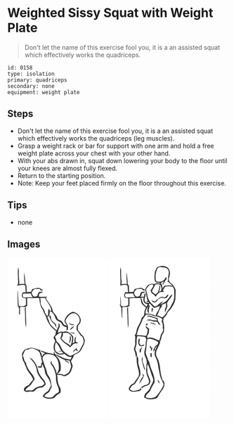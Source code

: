 # Weighted Sissy Squat with Weight Plate
> Don't let the name of this exercise fool you, it is a an assisted squat which effectively works the quadriceps.

``` 
id: 0158 
type: isolation 
primary: quadriceps 
secondary: none 
equipment: weight plate 
``` 

## Steps

 - Don't let the name of this exercise fool you, it is a an assisted squat which effectively works the quadriceps (leg muscles).
 - Grasp a weight rack or bar for support with one arm and hold a free weight plate across your chest with your other hand.
 - With your abs drawn in, squat down lowering your body to the floor until your knees are almost fully flexed.
 - Return to the starting position.
 - Note: Keep your feet placed firmly on the floor throughout this exercise.

## Tips

 - none

## Images

<svg width="172pt" height="275pt" viewBox="0 0 172 275" xmlns="http://www.w3.org/2000/svg">
  <g fill="#FFF">
    <path d="M0 0h172v275H0V0m18.56 17.23c-1.7 9.3.28 18.73-.31 28.06-.45.81-1.36 2.42-1.82 3.23 4.76-.17 9.74-2.82 14.23-.07.17 3.84.22 7.7.73 11.52-1.61-.01-3.22-.01-4.83-.02-1.96 2.76-2.88 6.85-.11 9.43 1.72.43 3.49.5 5.22.87.21 3.67.17 7.36.08 11.04-3.36 3.18-8.36 2.87-12.5 1.65-.32-9.19-1.01-18.38-1.89-27.54-.54 9.32.58 18.62.28 27.93 4.02 3.69 1.68 9.63 2.32 14.4l1.58-.15c-.15-4.26-.04-8.52.08-12.78 3.07-.05 6.16.37 9.23-.09l-1.28 3.65c1.54 10.47-.03 21.21 2.07 31.6.96-7.62-.01-15.31.04-22.96.06-3.71-1.01-7.43-.08-11.1-.13-.47-.41-1.41-.54-1.88.65-.11 1.97-.31 2.63-.41.01-4.51.14-9.01-.07-13.51 3.06-.42 6.16-.42 9.24-.25 3.9-.14 7.82-.66 11.7 0 .34 4.78 1.06 9.55 2.56 14.1.89 2.62 3.22 4.46 3.93 7.17.99 3.6 3.02 6.76 4.86 9.97 1.4 6.44 4.82 12.18 8.63 17.46 2.67 2.73 5.58 5.23 8.62 7.55-.44 1.92-.68 3.88-1.04 5.82-.97 1.75-2.37 3.22-3.43 4.91 1.03 2.27 2.15 4.51 3.17 6.8-3.77 6.12-4.54 16.04 2.09 20.5 3.8 3.3 9.21 2.1 13.57.81 3.26 3.03 7.45 6.36 12.21 4.94-.51 1.5-1 3.01-1.5 4.51-.81.03-2.44.08-3.26.11-3.45-1.25-7.31-1.12-10.51-3.07-3.63-2.17-7.53-3.76-11.26-5.72.94 3.4 4.67 4.14 7.26 5.88 2.39 1.55 5 2.72 7.67 3.69.53.92 1 1.87 1.46 2.83 1 .29 1.99.58 2.98.87.89.89 1.8 1.74 2.75 2.57-.16-2.75-2.64-4.02-5-4.52-.22-.35-.68-1.03-.9-1.38 2.29.26 4.59.52 6.89.68.64 4.46 3.93 8.99 1.65 13.46-1.1 2.52-1.64 5.45-3.85 7.31-2.05 2.26-4.99 3.31-7.76 4.37-2.97-2.89-6.95-2.68-10.75-1.92 2.18-2.53 5.73-4.72 5.41-8.53.8-7.67-1.01-15.95-6.63-21.51-1.38-.98-1.17-2.8-1.54-4.25l-.93 1.14c-.89-1.96-1.69-3.96-2.53-5.94-.13 1.81-.16 3.62-.2 5.43-2.33-1.09-4.77-2-7.35-2.23-5.09-.3-9.59-2.93-14.44-4.25-.01.33-.04 1.01-.05 1.35 2.24 1.24 4.6 2.24 7.04 3.04-2.37 1.37-4.98 2.82-4.63 6.1-1.71-2.4-.59-6.21-3.37-7.82-.14-1.24-.19-2.49-.28-3.73-5.5-.49-10.3-4.04-15.89-3.84-3.41.68-6.8 1.63-10.05 2.86-2.11 1.78-3.43 4.33-5.03 6.56.05 5.32-.08 11.19 3.51 15.54.88 3.62 2.84 6.86 4.07 10.37 2.56 7.18 9.53 11.79 11.26 19.37-3.14 2.75-5.21 6.42-7.99 9.49-2.8.87-4.98 2.78-7.15 4.65-.15 1.57-1.18 3.4.02 4.79 1.78 1.29 4.03 2.22 6.26 1.65 3.05-.69 6.16-.21 9.24-.34 2.14-1.21 3.97-2.89 5.55-4.76 2.23-1.16 4.59-2.16 7.15-2.14 3.78.19 6.34-3.01 8.56-5.59-.71-2.26-1.1-4.74-2.58-6.67-3.77-4.32-7.51-8.86-9.75-14.19-.73-4.03-2.34-7.8-3.62-11.67-2.84-5.23-6.06-11.25-12.15-13.13 6.12 5.89 11.7 13.08 12.79 21.77.31 4.84 3.46 8.78 5.94 12.72 2.61 3.37 6.27 6.16 7.07 10.62-1.45 1.09-2.71 2.48-4.33 3.34-2.72.78-5.65.76-8.25 1.98-4.55 1.28-7.18 7.57-12.54 5.43-2.49.34-5 .53-7.51.62 1.74-5.79 8.71-7.33 11.19-12.62 1.13-2.36 2.9-4.32 4.56-6.31-.43-6.1-5.3-10.11-8.6-14.74-2.38-3.15-3.75-6.87-5.44-10.39.19-2.77-1.68-4.77-3.16-6.85-.84-2.71-1.01-5.67-2.78-8.02.58-3.98 2.44-7.63 4.74-10.88 1.58-.13 3.16-.25 4.74-.37 2.56-1.64 5.88-3.01 8.8-1.4 3.09 1.49 6.69 2.3 9.12 4.89 1.97 2.34 2.69 5.44 3.17 8.39.44.48.88.95 1.32 1.44-1.01 3.03.42 5.92 1.42 8.72-.41.07-1.22.21-1.62.27-.12 2.05-.31 4.1-.62 6.13-2.06.38-4.82-.63-6.08 1.63 2.18.79 4.47 1.18 6.79.96.7-2.17 1.38-4.35 1.81-6.59.59 2.56 1.41 5.07 2.63 7.4 1.32 2.38.92 5.24 1.84 7.75 1.55 5.44 6.18 9.26 7.89 14.65 1.02 3.15 2.98 6.92.87 10.05-1.71 2.66-2.59 6.1-5.48 7.79-3.23 1.85-6 4.58-7.54 8.01 5.4 4.38 12.76 4.83 19.19 2.76 3.05-3.57 6.6-6.71 10.88-8.71 1.62-3.78.6-8.13-1.52-11.5-3.64-6.01-2.65-13.31-3.94-19.93 2.14 1.22 4.59.52 6.9.44 2.19 1.09 4.55 3.15 7.13 2.07 4.83-1.51 9.39-5.41 10.52-10.5.67-2.12 1.69-4.14 2.11-6.33-.58-2.99-1.85-5.76-2.94-8.58 2.23-3.47 4.18-7.1 5.84-10.87 3.11-1.5 6.66-2.42 9.09-5.05 2.8-2.47 3.89-6.17 5.68-9.33 1.68-2.9 2.56-6.19 3.06-9.47-.31-2.59-1.55-4.97-2.4-7.41-3.86-2.87-5.97-7.32-9.36-10.64.12-3.11-.92-6.97 1.51-9.42 2.69-2.02 3.58-5.53 3.38-8.75-1.23-3.63-2.65-7.58-5.98-9.82-2.7-1.81-5.94-4.14-9.34-2.85-5.84 2.71-10.65 7.83-12.4 14.1-.46 3.6 2.88 5.88 3.92 9.02-1.52-.36-3-.83-4.44-1.41-1.61-1.97-2.82-4.24-4.28-6.31a48.472 48.472 0 0 1-7.25-3.87c-.51-4.64-4.38-7.4-6.83-10.98-1.79-2.24-1.62-5.26-2.7-7.8-3.23-6.2-7.79-11.59-11.13-17.73.8.11 2.4.31 3.19.42-.9-.86-1.71-2.15-3.18-1.79-3.87.34-7.74.45-11.56-.4.54-1.87 1.06-3.75 1.61-5.62 1.84-.33 3.67-.75 5.48-1.24l-.57-.45.54-.71c-2.59.51-6.85-.95-7.78 2.43-.72 1.59-.87 3.51-1.99 4.89-1.27.46-2.55.86-3.85 1.22l-2.53-.92c-1.01-1.84-2.78-3.48-2.81-5.69.87-2.94 2.59-5.54 5.46-6.82 2.83.11 5.67-.11 8.5.12.44.83.89 1.65 1.34 2.48.77.04 2.31.11 3.08.14.21-.24.62-.73.83-.97-2.84-1.24-5.35-3.91-8.68-3.42-3.29.41-6.56 1.04-9.72 2.02-.54 1.5-1.06 3.01-1.71 4.46-2.39.72-5.01.34-7.5.58-.24-3.56-.26-7.13-.5-10.68.07-1.25-1.16-1.93-1.79-2.84-.44-6.82-.84-13.67-2.39-20.34.06 6.72.19 13.45 1.05 20.13-3.13-.53-6.28-.09-9.38.37.82-5.09-.64-10.13-.63-15.23-.21-4.57.49-9.28-.9-13.73z"/>
    <path d="M26.93 62.12c4.27-.08 8.55.06 12.79-.48.95 2.53 2.05 5.03 3.92 7.03-5.39-.61-10.79-.02-16.18.12-1.43-2.05-1.75-4.45-.53-6.67zM56.1 69.52c2.63.01 5.27.05 7.91 0 3.97 7.06 9.97 13.37 11.17 21.64-.72.11-2.17.31-2.9.41-.61-.97-.82-5.23-2.13-2.41-.84 3.85.41 8.21-1.83 11.67-1.18-1.91-2.64-3.61-3.89-5.47-.91-2.35-1.02-5.06-2.67-7.09-2.21-3.05-4.75-6.24-4.91-10.17.09-2.88-.28-5.74-.75-8.58z"/>
    <path d="M72.74 91.96c5.42 2.24 8.3 8.19 9.84 13.54 2.01 2.48 4.86 3.81 7.6 5.29 2.69 1.36 3.15 4.82 5.49 6.54 1.76.99 3.73 1.53 5.62 2.21l-.45 5.52c.58-.26 1.73-.77 2.31-1.03.78-3.81.46-7.88-1.99-11.04-1.38-1.51-1.89-3.42-1.78-5.43 2.67-4.85 6.11-9.91 11.63-11.73 6.98-1.3 13.58 6.25 12.32 13.09.02 3.52-3.14 5.49-4.82 8.19-.7 2.4-.25 4.95-.35 7.42 4.19 2.96 4.98 8.86 9.84 11 1.42 3.25 3.05 6.84 1.98 10.45-1.17 3.51-3.48 6.49-4.87 9.91-1.36 3.4-3.84 6.55-7.39 7.81-3.92 1.4-7.24 4.64-11.6 4.56-3.71-2.72-7.65-5.24-11.05-8.37-3.57-5.18-4.9-12.34-10.64-15.78-.92-2.87-2.04-5.67-3.04-8.51 3.06-3.32 6.54-6.13 10.97-7.38.56 3.26-.54 6.3-1.59 9.31-.71 1.6 1.07 2.8 1.8 4.03 3.83 5.2 10.15 7.46 14.37 12.28 2.48-1.77 4.15-4.49 6.76-6.08 2.3-.89 4.87-.54 7.27-.93-1.23-1.01-2.65-1.73-4.12-2.31-1.33-2.97.36-5.95.56-8.96-3.05 2.24-3.29 6.15-2.54 9.56-1.29.61-2.57 1.26-3.84 1.93 1.64-3.71 1.77-7.82 1.12-11.77-2.44-2.71-4.53-6-8.16-7.24-2.82-1.83-6.19-1.23-9.24-.49-2.93-1.6-5.73 0-8.29 1.46-.13-3.22.92-6.28 2.43-9.07 1.29-2.5.8-5.71-1.48-7.45-.05 1.86.09 3.72-.05 5.58-1.17 2.27-2.39 4.52-3.26 6.93-4.21-3.9-9-7.36-11.87-12.45-.84-3.71-2.75-7.03-3.91-10.62 1.03-.74 2.11-1.42 3.18-2.11.99 6.03 4.52 11.5 9.57 14.91.35 1.39.7 2.79 1.03 4.2.44-.75.87-1.51 1.3-2.27l-.96-2.92c-3.03-1.97-6.18-4.3-7.67-7.71-.76-2.34.64-7.25-3.52-6.34.75-2.52 1.3-5.1 1.49-7.73m31.48 20.37c2.65 2.6 7.22 5.57 10.32 1.96-3.65.69-7.02-.6-10.32-1.96m2.23 12.38c2.91-2.17 5.95-4.32 8.18-7.22-3.52 1.25-6.88 3.56-8.18 7.22m-23.34-5.67c.16.29.47.88.63 1.18l.81-.57-.07-.95c-.34.08-1.02.26-1.37.34m23.27 9.1c2.93.75 6.29 3.3 9.28 1.57-3.01-.91-6.14-1.39-9.28-1.57m5.57 34.08c1.76-1.21 3.17-2.81 4.58-4.4 1.08 1.2 2.26 2.47 3.99 2.62-.85-1.63-1.69-3.27-2.52-4.92-2.49 1.72-5.34 3.53-6.05 6.7z"/>
    <path d="M94.53 129.26c3.64-.11 7.78-1.13 10.94 1.26 2.83 2.33 5.54 5.62 5.18 9.52-.6 3.88-1.08 7.92-3.11 11.36-2.83-3.72-7.64-4.74-10.89-7.95-1.72-1.5-3.07-3.35-4.52-5.11 2.02-2.62 3.52-5.72 2.4-9.08m11.41 14.52c-.47 1.11-.48 2.3-.28 3.47 2.4-3.7 4.81-9.61 1.22-13.29-.22 3.28.28 6.67-.94 9.82zM82.8 144.93c4.02 4.21 6.64 9.5 8.94 14.79-1.4.74-4.64.36-4.34 2.72l.76-1.06 4.2-1.12c1.14 1.21 2.3 2.4 3.48 3.57-2.32.24-4.64.53-6.96.83-2.33-1.02-4.4-2.48-6.36-4.08-2.31-5.05-1.39-10.58.28-15.65zM61.29 169.26c3.28-5.43 10.4-4.06 15.49-2.55 9.09 2.99 11.44 13.82 11.15 22.27.38 3.78-1.93 6.88-3.52 10.07-1.25-6.85-4.63-13.16-8.99-18.52l.28-2.49c-.34-.16-1.01-.5-1.35-.66-.32 1.9-1.08 4.11.48 5.7 4.63 5.74 7.11 12.92 8.23 20.14-.48 6.05.43 12.25 3.23 17.7 1.58 2.79 1.63 6.04 1.74 9.15-2.32 1.64-4.94 2.87-7.07 4.77-1.45 1.22-2.24 3.26-4.17 3.84-4.39 2-9.26.78-13.48-1 1.01-3.25 4.24-4.64 6.68-6.61 2.51-1.87 3.24-5.08 4.4-7.81.35-.34 1.04-1.02 1.39-1.36-1.09-6.32-1.35-13.13-4.88-18.7-2.51-2.43-3.2-5.95-3.96-9.22-.77-4.13-3.37-7.62-4.13-11.77-.91-4.28-4.61-8.71-1.52-12.95z"/>
  </g>
  <g fill="#333">
    <path d="M18.56 17.23c1.39 4.45.69 9.16.9 13.73-.01 5.1 1.45 10.14.63 15.23 3.1-.46 6.25-.9 9.38-.37-.86-6.68-.99-13.41-1.05-20.13 1.55 6.67 1.95 13.52 2.39 20.34.63.91 1.86 1.59 1.79 2.84.24 3.55.26 7.12.5 10.68 2.49-.24 5.11.14 7.5-.58.65-1.45 1.17-2.96 1.71-4.46 3.16-.98 6.43-1.61 9.72-2.02 3.33-.49 5.84 2.18 8.68 3.42-.21.24-.62.73-.83.97-.77-.03-2.31-.1-3.08-.14-.45-.83-.9-1.65-1.34-2.48-2.83-.23-5.67-.01-8.5-.12-2.87 1.28-4.59 3.88-5.46 6.82.03 2.21 1.8 3.85 2.81 5.69l2.53.92c1.3-.36 2.58-.76 3.85-1.22 1.12-1.38 1.27-3.3 1.99-4.89.93-3.38 5.19-1.92 7.78-2.43l-.54.71.57.45c-1.81.49-3.64.91-5.48 1.24-.55 1.87-1.07 3.75-1.61 5.62 3.82.85 7.69.74 11.56.4 1.47-.36 2.28.93 3.18 1.79-.79-.11-2.39-.31-3.19-.42 3.34 6.14 7.9 11.53 11.13 17.73 1.08 2.54.91 5.56 2.7 7.8 2.45 3.58 6.32 6.34 6.83 10.98 2.3 1.5 4.73 2.78 7.25 3.87 1.46 2.07 2.67 4.34 4.28 6.31 1.44.58 2.92 1.05 4.44 1.41-1.04-3.14-4.38-5.42-3.92-9.02 1.75-6.27 6.56-11.39 12.4-14.1 3.4-1.29 6.64 1.04 9.34 2.85 3.33 2.24 4.75 6.19 5.98 9.82.2 3.22-.69 6.73-3.38 8.75-2.43 2.45-1.39 6.31-1.51 9.42 3.39 3.32 5.5 7.77 9.36 10.64.85 2.44 2.09 4.82 2.4 7.41-.5 3.28-1.38 6.57-3.06 9.47-1.79 3.16-2.88 6.86-5.68 9.33-2.43 2.63-5.98 3.55-9.09 5.05-1.66 3.77-3.61 7.4-5.84 10.87 1.09 2.82 2.36 5.59 2.94 8.58-.42 2.19-1.44 4.21-2.11 6.33-1.13 5.09-5.69 8.99-10.52 10.5-2.58 1.08-4.94-.98-7.13-2.07-2.31.08-4.76.78-6.9-.44 1.29 6.62.3 13.92 3.94 19.93 2.12 3.37 3.14 7.72 1.52 11.5-4.28 2-7.83 5.14-10.88 8.71-6.43 2.07-13.79 1.62-19.19-2.76 1.54-3.43 4.31-6.16 7.54-8.01 2.89-1.69 3.77-5.13 5.48-7.79 2.11-3.13.15-6.9-.87-10.05-1.71-5.39-6.34-9.21-7.89-14.65-.92-2.51-.52-5.37-1.84-7.75-1.22-2.33-2.04-4.84-2.63-7.4-.43 2.24-1.11 4.42-1.81 6.59-2.32.22-4.61-.17-6.79-.96 1.26-2.26 4.02-1.25 6.08-1.63.31-2.03.5-4.08.62-6.13.4-.06 1.21-.2 1.62-.27-1-2.8-2.43-5.69-1.42-8.72-.44-.49-.88-.96-1.32-1.44-.48-2.95-1.2-6.05-3.17-8.39-2.43-2.59-6.03-3.4-9.12-4.89-2.92-1.61-6.24-.24-8.8 1.4-1.58.12-3.16.24-4.74.37-2.3 3.25-4.16 6.9-4.74 10.88 1.77 2.35 1.94 5.31 2.78 8.02 1.48 2.08 3.35 4.08 3.16 6.85 1.69 3.52 3.06 7.24 5.44 10.39 3.3 4.63 8.17 8.64 8.6 14.74-1.66 1.99-3.43 3.95-4.56 6.31-2.48 5.29-9.45 6.83-11.19 12.62 2.51-.09 5.02-.28 7.51-.62 5.36 2.14 7.99-4.15 12.54-5.43 2.6-1.22 5.53-1.2 8.25-1.98 1.62-.86 2.88-2.25 4.33-3.34-.8-4.46-4.46-7.25-7.07-10.62-2.48-3.94-5.63-7.88-5.94-12.72-1.09-8.69-6.67-15.88-12.79-21.77 6.09 1.88 9.31 7.9 12.15 13.13 1.28 3.87 2.89 7.64 3.62 11.67 2.24 5.33 5.98 9.87 9.75 14.19 1.48 1.93 1.87 4.41 2.58 6.67-2.22 2.58-4.78 5.78-8.56 5.59-2.56-.02-4.92.98-7.15 2.14-1.58 1.87-3.41 3.55-5.55 4.76-3.08.13-6.19-.35-9.24.34-2.23.57-4.48-.36-6.26-1.65-1.2-1.39-.17-3.22-.02-4.79 2.17-1.87 4.35-3.78 7.15-4.65 2.78-3.07 4.85-6.74 7.99-9.49-1.73-7.58-8.7-12.19-11.26-19.37-1.23-3.51-3.19-6.75-4.07-10.37-3.59-4.35-3.46-10.22-3.51-15.54 1.6-2.23 2.92-4.78 5.03-6.56 3.25-1.23 6.64-2.18 10.05-2.86 5.59-.2 10.39 3.35 15.89 3.84.09 1.24.14 2.49.28 3.73 2.78 1.61 1.66 5.42 3.37 7.82-.35-3.28 2.26-4.73 4.63-6.1-2.44-.8-4.8-1.8-7.04-3.04.01-.34.04-1.02.05-1.35 4.85 1.32 9.35 3.95 14.44 4.25 2.58.23 5.02 1.14 7.35 2.23.04-1.81.07-3.62.2-5.43.84 1.98 1.64 3.98 2.53 5.94l.93-1.14c.37 1.45.16 3.27 1.54 4.25 5.62 5.56 7.43 13.84 6.63 21.51.32 3.81-3.23 6-5.41 8.53 3.8-.76 7.78-.97 10.75 1.92 2.77-1.06 5.71-2.11 7.76-4.37 2.21-1.86 2.75-4.79 3.85-7.31 2.28-4.47-1.01-9-1.65-13.46-2.3-.16-4.6-.42-6.89-.68.22.35.68 1.03.9 1.38 2.36.5 4.84 1.77 5 4.52-.95-.83-1.86-1.68-2.75-2.57-.99-.29-1.98-.58-2.98-.87-.46-.96-.93-1.91-1.46-2.83-2.67-.97-5.28-2.14-7.67-3.69-2.59-1.74-6.32-2.48-7.26-5.88 3.73 1.96 7.63 3.55 11.26 5.72 3.2 1.95 7.06 1.82 10.51 3.07.82-.03 2.45-.08 3.26-.11.5-1.5.99-3.01 1.5-4.51-4.76 1.42-8.95-1.91-12.21-4.94-4.36 1.29-9.77 2.49-13.57-.81-6.63-4.46-5.86-14.38-2.09-20.5-1.02-2.29-2.14-4.53-3.17-6.8 1.06-1.69 2.46-3.16 3.43-4.91.36-1.94.6-3.9 1.04-5.82-3.04-2.32-5.95-4.82-8.62-7.55-3.81-5.28-7.23-11.02-8.63-17.46-1.84-3.21-3.87-6.37-4.86-9.97-.71-2.71-3.04-4.55-3.93-7.17-1.5-4.55-2.22-9.32-2.56-14.1-3.88-.66-7.8-.14-11.7 0-3.08-.17-6.18-.17-9.24.25.21 4.5.08 9 .07 13.51-.66.1-1.98.3-2.63.41.13.47.41 1.41.54 1.88-.93 3.67.14 7.39.08 11.1-.05 7.65.92 15.34-.04 22.96-2.1-10.39-.53-21.13-2.07-31.6l1.28-3.65c-3.07.46-6.16.04-9.23.09-.12 4.26-.23 8.52-.08 12.78l-1.58.15c-.64-4.77 1.7-10.71-2.32-14.4.3-9.31-.82-18.61-.28-27.93.88 9.16 1.57 18.35 1.89 27.54 4.14 1.22 9.14 1.53 12.5-1.65.09-3.68.13-7.37-.08-11.04-1.73-.37-3.5-.44-5.22-.87-2.77-2.58-1.85-6.67.11-9.43 1.61.01 3.22.01 4.83.02-.51-3.82-.56-7.68-.73-11.52-4.49-2.75-9.47-.1-14.23.07.46-.81 1.37-2.42 1.82-3.23.59-9.33-1.39-18.76.31-28.06m8.37 44.89c-1.22 2.22-.9 4.62.53 6.67 5.39-.14 10.79-.73 16.18-.12-1.87-2-2.97-4.5-3.92-7.03-4.24.54-8.52.4-12.79.48m29.17 7.4c.47 2.84.84 5.7.75 8.58.16 3.93 2.7 7.12 4.91 10.17 1.65 2.03 1.76 4.74 2.67 7.09 1.25 1.86 2.71 3.56 3.89 5.47 2.24-3.46.99-7.82 1.83-11.67 1.31-2.82 1.52 1.44 2.13 2.41.73-.1 2.18-.3 2.9-.41-1.2-8.27-7.2-14.58-11.17-21.64-2.64.05-5.28.01-7.91 0m16.64 22.44c-.19 2.63-.74 5.21-1.49 7.73 4.16-.91 2.76 4 3.52 6.34 1.49 3.41 4.64 5.74 7.67 7.71l.96 2.92c-.43.76-.86 1.52-1.3 2.27-.33-1.41-.68-2.81-1.03-4.2-5.05-3.41-8.58-8.88-9.57-14.91-1.07.69-2.15 1.37-3.18 2.11 1.16 3.59 3.07 6.91 3.91 10.62 2.87 5.09 7.66 8.55 11.87 12.45.87-2.41 2.09-4.66 3.26-6.93.14-1.86 0-3.72.05-5.58 2.28 1.74 2.77 4.95 1.48 7.45-1.51 2.79-2.56 5.85-2.43 9.07 2.56-1.46 5.36-3.06 8.29-1.46 3.05-.74 6.42-1.34 9.24.49 3.63 1.24 5.72 4.53 8.16 7.24.65 3.95.52 8.06-1.12 11.77 1.27-.67 2.55-1.32 3.84-1.93-.75-3.41-.51-7.32 2.54-9.56-.2 3.01-1.89 5.99-.56 8.96 1.47.58 2.89 1.3 4.12 2.31-2.4.39-4.97.04-7.27.93-2.61 1.59-4.28 4.31-6.76 6.08-4.22-4.82-10.54-7.08-14.37-12.28-.73-1.23-2.51-2.43-1.8-4.03 1.05-3.01 2.15-6.05 1.59-9.31-4.43 1.25-7.91 4.06-10.97 7.38 1 2.84 2.12 5.64 3.04 8.51 5.74 3.44 7.07 10.6 10.64 15.78 3.4 3.13 7.34 5.65 11.05 8.37 4.36.08 7.68-3.16 11.6-4.56 3.55-1.26 6.03-4.41 7.39-7.81 1.39-3.42 3.7-6.4 4.87-9.91 1.07-3.61-.56-7.2-1.98-10.45-4.86-2.14-5.65-8.04-9.84-11 .1-2.47-.35-5.02.35-7.42 1.68-2.7 4.84-4.67 4.82-8.19 1.26-6.84-5.34-14.39-12.32-13.09-5.52 1.82-8.96 6.88-11.63 11.73-.11 2.01.4 3.92 1.78 5.43 2.45 3.16 2.77 7.23 1.99 11.04-.58.26-1.73.77-2.31 1.03l.45-5.52c-1.89-.68-3.86-1.22-5.62-2.21-2.34-1.72-2.8-5.18-5.49-6.54-2.74-1.48-5.59-2.81-7.6-5.29-1.54-5.35-4.42-11.3-9.84-13.54m21.79 37.3c1.12 3.36-.38 6.46-2.4 9.08 1.45 1.76 2.8 3.61 4.52 5.11 3.25 3.21 8.06 4.23 10.89 7.95 2.03-3.44 2.51-7.48 3.11-11.36.36-3.9-2.35-7.19-5.18-9.52-3.16-2.39-7.3-1.37-10.94-1.26M82.8 144.93c-1.67 5.07-2.59 10.6-.28 15.65 1.96 1.6 4.03 3.06 6.36 4.08 2.32-.3 4.64-.59 6.96-.83-1.18-1.17-2.34-2.36-3.48-3.57l-4.2 1.12-.76 1.06c-.3-2.36 2.94-1.98 4.34-2.72-2.3-5.29-4.92-10.58-8.94-14.79m-21.51 24.33c-3.09 4.24.61 8.67 1.52 12.95.76 4.15 3.36 7.64 4.13 11.77.76 3.27 1.45 6.79 3.96 9.22 3.53 5.57 3.79 12.38 4.88 18.7-.35.34-1.04 1.02-1.39 1.36-1.16 2.73-1.89 5.94-4.4 7.81-2.44 1.97-5.67 3.36-6.68 6.61 4.22 1.78 9.09 3 13.48 1 1.93-.58 2.72-2.62 4.17-3.84 2.13-1.9 4.75-3.13 7.07-4.77-.11-3.11-.16-6.36-1.74-9.15-2.8-5.45-3.71-11.65-3.23-17.7-1.12-7.22-3.6-14.4-8.23-20.14-1.56-1.59-.8-3.8-.48-5.7.34.16 1.01.5 1.35.66l-.28 2.49c4.36 5.36 7.74 11.67 8.99 18.52 1.59-3.19 3.9-6.29 3.52-10.07.29-8.45-2.06-19.28-11.15-22.27-5.09-1.51-12.21-2.88-15.49 2.55z"/>
    <path d="M104.22 112.33c3.3 1.36 6.67 2.65 10.32 1.96-3.1 3.61-7.67.64-10.32-1.96zM106.45 124.71c1.3-3.66 4.66-5.97 8.18-7.22-2.23 2.9-5.27 5.05-8.18 7.22zM83.11 119.04c.35-.08 1.03-.26 1.37-.34l.07.95-.81.57c-.16-.3-.47-.89-.63-1.18zM106.38 128.14c3.14.18 6.27.66 9.28 1.57-2.99 1.73-6.35-.82-9.28-1.57zM105.94 143.78c1.22-3.15.72-6.54.94-9.82 3.59 3.68 1.18 9.59-1.22 13.29-.2-1.17-.19-2.36.28-3.47zM111.95 162.22c.71-3.17 3.56-4.98 6.05-6.7.83 1.65 1.67 3.29 2.52 4.92-1.73-.15-2.91-1.42-3.99-2.62-1.41 1.59-2.82 3.19-4.58 4.4z"/>
  </g>
</svg>

<svg width="172pt" height="275pt" viewBox="0 0 172 275" xmlns="http://www.w3.org/2000/svg">
  <g fill="#FFF">
    <path d="M0 0h172v275H0V0m80.1 18.02c-.61 3.15-3.09 5.64-3.12 8.94-.39 4.56-1.1 9.39.32 13.83 1.76 3.28 5.47 2.87 8.59 2.34l-1.59.25c.92.67 2.77 2.01 3.69 2.68-3.79-2.36-8.19-2.08-12.15-.27-3.34-1.2-6.7.02-9.84 1.24-2.45 2.5-4.9 5.32-5.76 8.82-2.57-1.44-5.08-3.94-8.29-3.36-3.26.49-6.55.98-9.69 2.05-.49 1.47-.99 2.94-1.63 4.36-2.33.9-5.03.36-7.51.62-.42-3.86-.08-7.77-.64-11.61-.42-.44-1.27-1.32-1.7-1.76-.37-6.85-.78-13.74-2.37-20.44.07 6.75.21 13.51 1.05 20.21-3.12-.73-6.29-.18-9.4.31.94-5.4-.77-10.75-.6-16.17-.27-4.21.64-8.64-1.01-12.67-1.73 10.3.95 20.72-.56 31 4.13-.23 9.06-2.91 12.59.36.68 3.7.25 7.58.94 11.32-1.54-.14-3.07-.32-4.57-.63-1.51 2.53-3.17 5.59-1.47 8.47.87 2.68 4.22 1.46 6.27 2.33.3 3.74.04 7.5.17 11.25-3.67 2.65-8.52 2.94-12.68 1.31.23-5.7-.08-11.44-.72-17.11-.38 4.97-.27 9.97-.06 14.95l-.97-.09c-.34 3.26 3.24 5.16 2.55 8.47-.25 4.64.49 9.23.6 13.85l.97.01c-.56-6.01.2-12.07.12-18.11 3.07-.16 6.19.9 9.18-.24-.4 1.33-.81 2.66-1.24 3.98 1.32 10.49.45 21.11 1.68 31.61 1.18-2.21.68-4.76.77-7.16.08-9.67-.79-19.32-.73-28.97.6-.09 1.8-.28 2.4-.38.02-4.48.19-8.97-.11-13.45 6.23-.66 12.51-.34 18.77-.62.95 2.69 1.04 5.56 1.72 8.31 1.65 3.58 5.21 5.81 7.99 8.3-.67 1.83-1.75 3.48-2.48 5.29-.63 2.74-.23 5.67-1.24 8.34-.88 1.84-3.17 2.54-4.03 4.38-1.26 7.96-7.59 13.98-8.68 22-.14 2.88-1.7 5.32-3 7.8.28.41.85 1.22 1.13 1.63-.09 3.82-.42 7.66-.14 11.5.54 4.14-3.55 7.79-1.65 11.88 1.92 3.64 1.92 7.82 2.9 11.74.58-1.04 1.19-2.06 1.81-3.08-.09-2.83-.64-5.61-2.17-8.03-2.18-4.02 1.38-7.97 1.34-12.06.07-4.34-.17-8.79 1.31-12.96 4.48.93 9.23.07 13.55 1.87 1.16.54.92 1.98 1.13 3.01l.95.95c-1.93 4.56-.69 9.64-2.13 14.3-1.31 4.6-2.53 9.86-.27 14.36 2.33 4.96 4.15 10.56 1.95 15.94.15.42.44 1.27.59 1.69-.85 3.11-1.25 6.35-.35 9.5.24 5.71 4.03 10.43 4.61 16.06.08 3.37-3.25 5.51-6.24 5.96-2.96.44-5.18 2.63-7.6 4.19.54.32 1.61.96 2.15 1.28 3-4.76 10.3-3.19 12.99-8.25 2.72-4.63-1.1-9.22-2.37-13.62-2.14-3.91-1.83-8.5-2.12-12.8-.22-2.22-.01-4.44.65-6.57 4.4 7.52 5.74 16.46 9.25 24.44 1.7 5.62-2.91 10.14-4.61 15.15-1.3 4.41-5.07 7.21-8.1 10.38-1.86 1.79-1.92 4.48-2.5 6.83 4.87 3.61 11.58 4.19 17.31 2.59 2.4 0 4.4-1.21 5.87-3.05 2.8-4.96 5.78-9.88 9.37-14.32 2.03-4.13 3.32-9.17.73-13.36-.46-.33-1.39-1-1.85-1.34-1.01-4.64-2.84-9.1-3.31-13.86-.93-8.44-1.57-17.29-5.94-24.8-2.6-4.19-2.42-9.85.15-14.01 2.15-3.67 3.48-7.71 5.3-11.52-.21-.38-.63-1.12-.84-1.49 2.49-2.23 2.24-5.97 3.33-8.94.39-3.43 3.67-5.69 3.82-9.17.74-5.72.43-11.78-1.52-17.22.81-1.36.91-2.86.57-4.39 2.77-2.22 5.15-4.99 6.51-8.3 1.28-3.45 4.68-5.39 6.6-8.43 3.58-5.67 7.66-11.69 7.46-18.7-.04-4.33.49-8.64.43-12.96-1.84-4.61-4.48-9.19-8.66-12.07-2.53-1.46-2.69-4.57-3.4-7.09 2.57-5.88 3.54-13.25-.91-18.5-5.53-4.7-13.81-4.29-19.61-.3M49.61 139.06c-1.28 4.37-1.8 9.89 2.42 12.89 2.46-.07 6.56.43 7.01-2.87-1.85.48-3.65 1.1-5.46 1.7-1.64-1.32-2.61-3.15-3.18-5.14.95-1.95.83-4.15 1.01-6.25-.45-.09-1.35-.25-1.8-.33m1.6 18.47c-.04 1.81-.03 3.61.09 5.42 2.54-.66 2.43-2.92 1.95-5.1 1.07-1.33 2.11-2.71 2.07-4.52-1.33 1.43-2.62 2.92-4.11 4.2m-5.04 20.51c.16 7.53 3.97 14.46 3.91 21.99-.49 5.18-5.23 8.36-7.31 12.81-1.19 3.41-5.58 3.4-7.43 6.29-1.65 2.14-4.34 5.67-1.61 8.05 4.8 4.39 11.57 1.57 17.23 1.13.65-.39 1.95-1.16 2.61-1.54.32-.85.37-1.69.15-2.5-1.16-1.78-1.85 1.03-2.67 1.79-3.1.51-6.08 1.51-9.12 2.22-2.94.8-5.48-1.45-7.71-3.01 1.33-2.35 2.66-4.73 4.6-6.64 2.34-.62 4.28-2.24 5.54-4.27 2.77-4.28 5.49-8.62 7.87-13.11 1.17-6.43-1.58-12.54-3.1-18.64-1.13-4.59.87-10.01-2.31-13.95-1.65 2.9-.65 6.25-.65 9.38m9.63-8.58c-.57 2.14-1.24 4.37-.86 6.62 1 5.47 2.43 10.88 4.56 16.02.26-.12.78-.35 1.04-.47-1.27-3.89-2.19-7.89-3.77-11.68-1.31-3.39.08-7.09-.97-10.49m1.62 33.28a34.652 34.652 0 0 0-7.14 13.62c3.24-4.49 6.36-9.18 8.31-14.4-.49-1.65-2.34-1.92-3.66-2.61.85 1.11 1.62 2.28 2.49 3.39z"/>
    <path d="M82.25 18.21c1.26-.49 2.52-1 3.77-1.52 4.64 1.29 11.09-.4 13.74 4.71 3.25 6.34-1.84 12.91.31 19.33-.55.01-1.65.04-2.19.05 3.25 2.61 6.67 5.08 9.38 8.29-4.65-1.51-9.58-.94-14.31-.2-1 1.57-1.98 3.18-2.61 4.94-.03-3.67-1.82-6.98-2.62-10.49 1.71-.65 3.37-1.41 5.06-2.09-1.09 2.04-2.24 4.05-3.15 6.18 4.07-1.96 4.04-7.25 7.49-9.71-.1-1.36-.24-2.71-.43-4.06-2.04 2.1-2.85 5.29-5.75 6.51-2.97 2.07-6.64 1.65-10.05 1.75-.88-.86-2.24-1.54-2.23-2.97-1.04-6.97.01-14.6 3.59-20.72z"/>
    <path d="M67.22 47.76c1.92-.45 3.79-1.07 5.71-1.55.59.81 1.18 1.61 1.77 2.43-1.46 2.67-2.73 5.52-4.85 7.75.4 2.3 1.15 4.96 3.34 6.19 1.81 1.14 3.94 2.09 4.36 4.45.45-.08 1.34-.25 1.79-.33.9-3.42 4.02-5.18 6.65-7.14 1.65-.16 3.31-.26 4.95-.52 2.76-.01.57-2.7-.93-2.83 2.96-.69 2.69-4.72 5.34-6.13 4.18-.46 8.41-.49 12.5.56 1.27 1.92 2.38 4.02 2.26 6.4-.11 6.84 1.11 14.22-2.47 20.44-2.18 3.61-3.49 7.74-6.31 10.95-4.27 4.68-6.17 11.45-12.16 14.47-2.32-2.18-5.48-2.64-8.4-3.52 3.56-4.98 3.84-11.92 9.09-15.66l-1.84-1.68c2.62-1.45 5.47-2.41 8.14-3.76a9.48 9.48 0 0 0 .46 4.9c-1.49 3.23-3 6.69-2.18 10.33 2.25-1.94 2-5.22 3.38-7.69 1.65-2.46-.27-5.2.14-7.82 2.67-5.2 7.67-9.09 9.17-14.92-5.25 3.41-7.13 10.12-12.6 13.38-2.82.83-4.79 3.39-7.82 3.7 1.42-1.57 3.19-2.93 3.83-5.06-3.48 1.88-6.34 4.64-9.24 7.26a5.957 5.957 0 0 1-5.26 1.53c-1.47-2.16-3.55-3.7-5.44-5.44-2.9-3.67-5.55-7.86-6.09-12.6-.46-3.7-1.95-7.18-2.42-10.88 1.18-2.71 3.58-4.69 5.13-7.21m24.54 20.49c-3.38-1.68-6.9.55-9.22 2.96-2.35.84-3.66 3.02-5.3 4.73-1.93-.76-3.83-1.57-5.75-2.34.94 2.28 3.36 4.09 5.9 3.64 2.48-.87 3.79-3.39 5.29-5.37 2.47-1.47 5.2-3.33 8.23-2.29 2.29.88 4.64.56 6.79-.53 1.06-1.79 2.48-3.47 2.55-5.67-3.24 1.02-4.63 6.93-8.49 4.87z"/>
    <path d="M77.57 46.61c3.1-.39 7.02-1.23 9.27 1.63 2.28 3.63 2.87 10.06-2.61 11.04 1.01-3.24 2.37-6.55 1.7-10-.42-.22-1.27-.67-1.7-.89 1.53 4.08-1.09 7.62-1.7 11.48a92.12 92.12 0 0 0-4 3.63 30.57 30.57 0 0 0-4.04-2.14c-.82-1.13-1.67-2.25-2.51-3.37 1.83-3.81 4.5-7.24 5.59-11.38zM47.05 54.13c2.79.46 5.61-.73 8.32.27.82 2.48 3.34 3.11 5.6 1.92 1.28 6.24 2 12.59 3.94 18.69-.7-.02-2.09-.04-2.79-.06 1.15 1.66 2.87 1.92 4.71 1.6.01.37.02 1.1.02 1.47-2.56-.15-6.16-.09-7-3.19-1.26-4.35 1.49-8.58 1.73-12.92l-2.12.76c-.74 4.56-3.48 9.46-.91 13.93 1.12 2.43 3.81 3.13 6.21 3.49-.44 1.48-1.08 2.89-1.56 4.36-1.74-1.09-3.39-2.33-4.76-3.88-3.28-2.9-2.46-7.91-5.1-11.28l4.13-.2.78-1.51c-2.02-.06-4.04-.15-6.06-.07 2.14-1.33 2.14-4.06 2.91-6.23 2.24.12 4.34-.5 5.77-2.33-2.34.19-4.79-.01-7.05.71-1.74 1.66-1.61 4.31-2.75 6.31-1.14 1.03-2.88 1.03-4.26 1.57-.62-.22-1.86-.67-2.47-.89-1.06-1.82-2.8-3.48-2.81-5.71.84-2.95 2.59-5.63 5.52-6.81zM27.09 62.08c4.21.17 8.46-.28 12.63-.2 1.12 2.39 2.01 4.94 4 6.79-5.37-.59-10.77-.08-16.15.15-1.63-2.04-1.97-4.53-.48-6.74zM66.4 81.42c.53-.86 1.07-1.72 1.61-2.57 3.21 2.03 4.77 5.87 8.1 7.64 3.17-.72 6.19-1.97 9.08-3.45.52 6.37-5.27 10.67-6.59 16.63-3.98-.55-7.39-3.24-11.48-3.18-1.95-.11-3.9-.07-5.85-.02-.69-4.88 2.18-8.95 4.65-12.84-1.19 3.73-3.6 9.82 1.36 11.82-1.39-4.24-.11-8.48 1.21-12.54-.52-.38-1.57-1.12-2.09-1.49m5.62 5.18c-.26 2.5-1.19 5.2.33 7.47.66-2.12 1.26-4.25 1.96-6.35-.57-.28-1.72-.84-2.29-1.12z"/>
    <path d="M62.26 97.99c2.82-.15 5.64-.01 8.45.2 1.65 1.07 3.39 2.13 5.4 2.28 4.95.6 10.19 1.69 13.85 5.34-.38 1.51-1.05 2.92-1.59 4.38 2.62 1.37 1.8 4.79 2.51 7.22-.11.65-.35 1.95-.47 2.61 2.18 4.25-.38 8.82-2.99 12.21-.85 3.3-1.59 6.65-2.7 9.88-6.75-1.61-13.64-7.8-20.6-3.69.14-2.05-.48-4.39 1.12-6.04 2.48-2.9 1.43-6.94 2.29-10.39-2.6-.84-3.57-4.57-6.62-3.84 1.13 1.95 2.5 3.76 4.02 5.42-.51 3.39-.55 7.03-2.36 10.06-1.25 1.31-3.06.45-4.57.3-3.92-.85-7.97-.64-11.95-.99 1.61-6.04 3.12-12.18 6.22-17.69 1.58-2.6 2.63-5.46 3.68-8.3 1.7-3.25 3.91-6.18 6.31-8.96m1.88 2.2c.06.32.19.96.26 1.29 1.34-.06 2.76-.56 4.05.03 3.67 1.35 7.42 2.45 11.21 3.44.32.82.97 2.47 1.29 3.29-3.24-.78-6.7.16-9.8-1.32-2.73-1.32-5.74-.2-8.49.52 3.38.65 7 .05 10.16 1.66 2.77 1.66 6.15-.17 8.9 1.61.54 2.4 1.94 4.85 4.77 4.76-1.64-3.68-5.74-7.07-4.52-11.43-3.22-1.21-6.71-1.53-9.82-3.05-2.5-1.18-5.33-1.57-8.01-.8m4.71 11.12c.3.38.9 1.13 1.2 1.51 3.06.7 6.16 1.32 9.03 2.67-2.17-3.36-6.8-3.01-10.23-4.18m-6.92 4.9c1.7 1.27 4.06-2.15 2.09-3.08-1.29.13-2.71 1.8-2.09 3.08z"/>
    <path d="M64.58 139.68c4.96-1.81 9.57 1.05 14.11 2.67 1.54.75 2.88 1.87 4.26 2.88-.35 1.16-.7 2.32-1.07 3.47-4.53 2.92-7.76 7.93-7.58 13.43.29-.69.86-2.07 1.15-2.76.5-.24 1.5-.73 2-.97-.67 3.8-1.56 8.16.55 11.7 2.9 5.56 4.51 11.7 5.02 17.94 1.51 5.68 2.09 11.57 3.84 17.19 1.24 4.12 4.13 7.6 5.14 11.78-1.08 5.1-4.46 9.36-7.24 13.66-2.98 3.58-5.47 8.63-10.62 9.21-4.12 1.76-8.47.74-12.55-.55-.35-5.98 6.5-7.81 8.15-12.89 1.72-4.06 3.81-7.94 6.19-11.65 1.57-1.94.56-4.46.49-6.68-.85-9.95-7.21-18.36-8.54-28.19-.65-2.13-2.28-3.8-2.92-5.93-.88-4.72-4.47-8.84-3.27-13.87 1.62-6.75.82-13.81 2.89-20.44m6.22 16.4c-.21 1.29-.39 2.58-.54 3.88 2.47-.46 1.92-3.57 2.73-5.37-2.31.34-2.92-1.94-3.66-3.58-1.96 1.78-.29 3.97 1.47 5.07m-1.13 7.39c-.08 2.69-1.31 6.42 2.02 7.56.07-2.33.03-4.67.03-7.01-.68-.18-1.37-.37-2.05-.55m11.9 46.56c.83 2.22 2.13 4.26 3.91 5.85-.45-1.67-1.01-3.3-1.6-4.91-.58-.24-1.73-.71-2.31-.94z"/>
    <path d="M76.68 156.62c1.42-2.04 2.99-3.96 4.74-5.73-1.37 2.49-2.79 4.99-3.61 7.73-.37-.67-.75-1.34-1.13-2z"/>
  </g>
  <g fill="#333">
    <path d="M80.1 18.02c5.8-3.99 14.08-4.4 19.61.3 4.45 5.25 3.48 12.62.91 18.5.71 2.52.87 5.63 3.4 7.09 4.18 2.88 6.82 7.46 8.66 12.07.06 4.32-.47 8.63-.43 12.96.2 7.01-3.88 13.03-7.46 18.7-1.92 3.04-5.32 4.98-6.6 8.43-1.36 3.31-3.74 6.08-6.51 8.3.34 1.53.24 3.03-.57 4.39 1.95 5.44 2.26 11.5 1.52 17.22-.15 3.48-3.43 5.74-3.82 9.17-1.09 2.97-.84 6.71-3.33 8.94.21.37.63 1.11.84 1.49-1.82 3.81-3.15 7.85-5.3 11.52-2.57 4.16-2.75 9.82-.15 14.01 4.37 7.51 5.01 16.36 5.94 24.8.47 4.76 2.3 9.22 3.31 13.86.46.34 1.39 1.01 1.85 1.34 2.59 4.19 1.3 9.23-.73 13.36-3.59 4.44-6.57 9.36-9.37 14.32-1.47 1.84-3.47 3.05-5.87 3.05-5.73 1.6-12.44 1.02-17.31-2.59.58-2.35.64-5.04 2.5-6.83 3.03-3.17 6.8-5.97 8.1-10.38 1.7-5.01 6.31-9.53 4.61-15.15-3.51-7.98-4.85-16.92-9.25-24.44a16.59 16.59 0 0 0-.65 6.57c.29 4.3-.02 8.89 2.12 12.8 1.27 4.4 5.09 8.99 2.37 13.62-2.69 5.06-9.99 3.49-12.99 8.25-.54-.32-1.61-.96-2.15-1.28 2.42-1.56 4.64-3.75 7.6-4.19 2.99-.45 6.32-2.59 6.24-5.96-.58-5.63-4.37-10.35-4.61-16.06-.9-3.15-.5-6.39.35-9.5-.15-.42-.44-1.27-.59-1.69 2.2-5.38.38-10.98-1.95-15.94-2.26-4.5-1.04-9.76.27-14.36 1.44-4.66.2-9.74 2.13-14.3l-.95-.95c-.21-1.03.03-2.47-1.13-3.01-4.32-1.8-9.07-.94-13.55-1.87-1.48 4.17-1.24 8.62-1.31 12.96.04 4.09-3.52 8.04-1.34 12.06 1.53 2.42 2.08 5.2 2.17 8.03-.62 1.02-1.23 2.04-1.81 3.08-.98-3.92-.98-8.1-2.9-11.74-1.9-4.09 2.19-7.74 1.65-11.88-.28-3.84.05-7.68.14-11.5-.28-.41-.85-1.22-1.13-1.63 1.3-2.48 2.86-4.92 3-7.8 1.09-8.02 7.42-14.04 8.68-22 .86-1.84 3.15-2.54 4.03-4.38 1.01-2.67.61-5.6 1.24-8.34.73-1.81 1.81-3.46 2.48-5.29-2.78-2.49-6.34-4.72-7.99-8.3-.68-2.75-.77-5.62-1.72-8.31-6.26.28-12.54-.04-18.77.62.3 4.48.13 8.97.11 13.45-.6.1-1.8.29-2.4.38-.06 9.65.81 19.3.73 28.97-.09 2.4.41 4.95-.77 7.16-1.23-10.5-.36-21.12-1.68-31.61.43-1.32.84-2.65 1.24-3.98-2.99 1.14-6.11.08-9.18.24.08 6.04-.68 12.1-.12 18.11l-.97-.01c-.11-4.62-.85-9.21-.6-13.85.69-3.31-2.89-5.21-2.55-8.47l.97.09c-.21-4.98-.32-9.98.06-14.95.64 5.67.95 11.41.72 17.11 4.16 1.63 9.01 1.34 12.68-1.31-.13-3.75.13-7.51-.17-11.25-2.05-.87-5.4.35-6.27-2.33-1.7-2.88-.04-5.94 1.47-8.47 1.5.31 3.03.49 4.57.63-.69-3.74-.26-7.62-.94-11.32-3.53-3.27-8.46-.59-12.59-.36 1.51-10.28-1.17-20.7.56-31 1.65 4.03.74 8.46 1.01 12.67-.17 5.42 1.54 10.77.6 16.17 3.11-.49 6.28-1.04 9.4-.31-.84-6.7-.98-13.46-1.05-20.21 1.59 6.7 2 13.59 2.37 20.44.43.44 1.28 1.32 1.7 1.76.56 3.84.22 7.75.64 11.61 2.48-.26 5.18.28 7.51-.62.64-1.42 1.14-2.89 1.63-4.36 3.14-1.07 6.43-1.56 9.69-2.05 3.21-.58 5.72 1.92 8.29 3.36.86-3.5 3.31-6.32 5.76-8.82 3.14-1.22 6.5-2.44 9.84-1.24 3.96-1.81 8.36-2.09 12.15.27-.92-.67-2.77-2.01-3.69-2.68l1.59-.25c-3.12.53-6.83.94-8.59-2.34-1.42-4.44-.71-9.27-.32-13.83.03-3.3 2.51-5.79 3.12-8.94m2.15.19c-3.58 6.12-4.63 13.75-3.59 20.72-.01 1.43 1.35 2.11 2.23 2.97 3.41-.1 7.08.32 10.05-1.75 2.9-1.22 3.71-4.41 5.75-6.51.19 1.35.33 2.7.43 4.06-3.45 2.46-3.42 7.75-7.49 9.71.91-2.13 2.06-4.14 3.15-6.18-1.69.68-3.35 1.44-5.06 2.09.8 3.51 2.59 6.82 2.62 10.49.63-1.76 1.61-3.37 2.61-4.94 4.73-.74 9.66-1.31 14.31.2-2.71-3.21-6.13-5.68-9.38-8.29.54-.01 1.64-.04 2.19-.05-2.15-6.42 2.94-12.99-.31-19.33-2.65-5.11-9.1-3.42-13.74-4.71-1.25.52-2.51 1.03-3.77 1.52M67.22 47.76c-1.55 2.52-3.95 4.5-5.13 7.21.47 3.7 1.96 7.18 2.42 10.88.54 4.74 3.19 8.93 6.09 12.6 1.89 1.74 3.97 3.28 5.44 5.44 1.88.38 3.87-.2 5.26-1.53 2.9-2.62 5.76-5.38 9.24-7.26-.64 2.13-2.41 3.49-3.83 5.06 3.03-.31 5-2.87 7.82-3.7 5.47-3.26 7.35-9.97 12.6-13.38-1.5 5.83-6.5 9.72-9.17 14.92-.41 2.62 1.51 5.36-.14 7.82-1.38 2.47-1.13 5.75-3.38 7.69-.82-3.64.69-7.1 2.18-10.33a9.48 9.48 0 0 1-.46-4.9c-2.67 1.35-5.52 2.31-8.14 3.76l1.84 1.68c-5.25 3.74-5.53 10.68-9.09 15.66 2.92.88 6.08 1.34 8.4 3.52 5.99-3.02 7.89-9.79 12.16-14.47 2.82-3.21 4.13-7.34 6.31-10.95 3.58-6.22 2.36-13.6 2.47-20.44.12-2.38-.99-4.48-2.26-6.4-4.09-1.05-8.32-1.02-12.5-.56-2.65 1.41-2.38 5.44-5.34 6.13 1.5.13 3.69 2.82.93 2.83-1.64.26-3.3.36-4.95.52-2.63 1.96-5.75 3.72-6.65 7.14-.45.08-1.34.25-1.79.33-.42-2.36-2.55-3.31-4.36-4.45-2.19-1.23-2.94-3.89-3.34-6.19 2.12-2.23 3.39-5.08 4.85-7.75-.59-.82-1.18-1.62-1.77-2.43-1.92.48-3.79 1.1-5.71 1.55m10.35-1.15c-1.09 4.14-3.76 7.57-5.59 11.38.84 1.12 1.69 2.24 2.51 3.37 1.4.61 2.75 1.33 4.04 2.14a92.12 92.12 0 0 1 4-3.63c.61-3.86 3.23-7.4 1.7-11.48.43.22 1.28.67 1.7.89.67 3.45-.69 6.76-1.7 10 5.48-.98 4.89-7.41 2.61-11.04-2.25-2.86-6.17-2.02-9.27-1.63m-30.52 7.52c-2.93 1.18-4.68 3.86-5.52 6.81.01 2.23 1.75 3.89 2.81 5.71.61.22 1.85.67 2.47.89 1.38-.54 3.12-.54 4.26-1.57 1.14-2 1.01-4.65 2.75-6.31 2.26-.72 4.71-.52 7.05-.71-1.43 1.83-3.53 2.45-5.77 2.33-.77 2.17-.77 4.9-2.91 6.23 2.02-.08 4.04.01 6.06.07l-.78 1.51-4.13.2c2.64 3.37 1.82 8.38 5.1 11.28 1.37 1.55 3.02 2.79 4.76 3.88.48-1.47 1.12-2.88 1.56-4.36-2.4-.36-5.09-1.06-6.21-3.49-2.57-4.47.17-9.37.91-13.93l2.12-.76c-.24 4.34-2.99 8.57-1.73 12.92.84 3.1 4.44 3.04 7 3.19 0-.37-.01-1.1-.02-1.47-1.84.32-3.56.06-4.71-1.6.7.02 2.09.04 2.79.06-1.94-6.1-2.66-12.45-3.94-18.69-2.26 1.19-4.78.56-5.6-1.92-2.71-1-5.53.19-8.32-.27m-19.96 7.95c-1.49 2.21-1.15 4.7.48 6.74 5.38-.23 10.78-.74 16.15-.15-1.99-1.85-2.88-4.4-4-6.79-4.17-.08-8.42.37-12.63.2M66.4 81.42c.52.37 1.57 1.11 2.09 1.49-1.32 4.06-2.6 8.3-1.21 12.54-4.96-2-2.55-8.09-1.36-11.82-2.47 3.89-5.34 7.96-4.65 12.84 1.95-.05 3.9-.09 5.85.02 4.09-.06 7.5 2.63 11.48 3.18 1.32-5.96 7.11-10.26 6.59-16.63-2.89 1.48-5.91 2.73-9.08 3.45-3.33-1.77-4.89-5.61-8.1-7.64-.54.85-1.08 1.71-1.61 2.57m-4.14 16.57c-2.4 2.78-4.61 5.71-6.31 8.96-1.05 2.84-2.1 5.7-3.68 8.3-3.1 5.51-4.61 11.65-6.22 17.69 3.98.35 8.03.14 11.95.99 1.51.15 3.32 1.01 4.57-.3 1.81-3.03 1.85-6.67 2.36-10.06-1.52-1.66-2.89-3.47-4.02-5.42 3.05-.73 4.02 3 6.62 3.84-.86 3.45.19 7.49-2.29 10.39-1.6 1.65-.98 3.99-1.12 6.04 6.96-4.11 13.85 2.08 20.6 3.69 1.11-3.23 1.85-6.58 2.7-9.88 2.61-3.39 5.17-7.96 2.99-12.21.12-.66.36-1.96.47-2.61-.71-2.43.11-5.85-2.51-7.22.54-1.46 1.21-2.87 1.59-4.38-3.66-3.65-8.9-4.74-13.85-5.34-2.01-.15-3.75-1.21-5.4-2.28-2.81-.21-5.63-.35-8.45-.2m2.32 41.69c-2.07 6.63-1.27 13.69-2.89 20.44-1.2 5.03 2.39 9.15 3.27 13.87.64 2.13 2.27 3.8 2.92 5.93 1.33 9.83 7.69 18.24 8.54 28.19.07 2.22 1.08 4.74-.49 6.68-2.38 3.71-4.47 7.59-6.19 11.65-1.65 5.08-8.5 6.91-8.15 12.89 4.08 1.29 8.43 2.31 12.55.55 5.15-.58 7.64-5.63 10.62-9.21 2.78-4.3 6.16-8.56 7.24-13.66-1.01-4.18-3.9-7.66-5.14-11.78-1.75-5.62-2.33-11.51-3.84-17.19-.51-6.24-2.12-12.38-5.02-17.94-2.11-3.54-1.22-7.9-.55-11.7-.5.24-1.5.73-2 .97-.29.69-.86 2.07-1.15 2.76-.18-5.5 3.05-10.51 7.58-13.43.37-1.15.72-2.31 1.07-3.47-1.38-1.01-2.72-2.13-4.26-2.88-4.54-1.62-9.15-4.48-14.11-2.67m12.1 16.94c.38.66.76 1.33 1.13 2 .82-2.74 2.24-5.24 3.61-7.73a43.313 43.313 0 0 0-4.74 5.73z"/>
    <path d="M91.76 68.25c3.86 2.06 5.25-3.85 8.49-4.87-.07 2.2-1.49 3.88-2.55 5.67-2.15 1.09-4.5 1.41-6.79.53-3.03-1.04-5.76.82-8.23 2.29-1.5 1.98-2.81 4.5-5.29 5.37-2.54.45-4.96-1.36-5.9-3.64 1.92.77 3.82 1.58 5.75 2.34 1.64-1.71 2.95-3.89 5.3-4.73 2.32-2.41 5.84-4.64 9.22-2.96zM72.02 86.6c.57.28 1.72.84 2.29 1.12-.7 2.1-1.3 4.23-1.96 6.35-1.52-2.27-.59-4.97-.33-7.47zM64.14 100.19c2.68-.77 5.51-.38 8.01.8 3.11 1.52 6.6 1.84 9.82 3.05-1.22 4.36 2.88 7.75 4.52 11.43-2.83.09-4.23-2.36-4.77-4.76-2.75-1.78-6.13.05-8.9-1.61-3.16-1.61-6.78-1.01-10.16-1.66 2.75-.72 5.76-1.84 8.49-.52 3.1 1.48 6.56.54 9.8 1.32-.32-.82-.97-2.47-1.29-3.29-3.79-.99-7.54-2.09-11.21-3.44-1.29-.59-2.71-.09-4.05-.03-.07-.33-.2-.97-.26-1.29zM68.85 111.31c3.43 1.17 8.06.82 10.23 4.18-2.87-1.35-5.97-1.97-9.03-2.67-.3-.38-.9-1.13-1.2-1.51zM61.93 116.21c-.62-1.28.8-2.95 2.09-3.08 1.97.93-.39 4.35-2.09 3.08zM49.61 139.06c.45.08 1.35.24 1.8.33-.18 2.1-.06 4.3-1.01 6.25.57 1.99 1.54 3.82 3.18 5.14 1.81-.6 3.61-1.22 5.46-1.7-.45 3.3-4.55 2.8-7.01 2.87-4.22-3-3.7-8.52-2.42-12.89zM70.8 156.08c-1.76-1.1-3.43-3.29-1.47-5.07.74 1.64 1.35 3.92 3.66 3.58-.81 1.8-.26 4.91-2.73 5.37.15-1.3.33-2.59.54-3.88zM51.21 157.53c1.49-1.28 2.78-2.77 4.11-4.2.04 1.81-1 3.19-2.07 4.52.48 2.18.59 4.44-1.95 5.1-.12-1.81-.13-3.61-.09-5.42zM69.67 163.47c.68.18 1.37.37 2.05.55 0 2.34.04 4.68-.03 7.01-3.33-1.14-2.1-4.87-2.02-7.56zM46.17 178.04c0-3.13-1-6.48.65-9.38 3.18 3.94 1.18 9.36 2.31 13.95 1.52 6.1 4.27 12.21 3.1 18.64-2.38 4.49-5.1 8.83-7.87 13.11-1.26 2.03-3.2 3.65-5.54 4.27-1.94 1.91-3.27 4.29-4.6 6.64 2.23 1.56 4.77 3.81 7.71 3.01 3.04-.71 6.02-1.71 9.12-2.22.82-.76 1.51-3.57 2.67-1.79.22.81.17 1.65-.15 2.5-.66.38-1.96 1.15-2.61 1.54-5.66.44-12.43 3.26-17.23-1.13-2.73-2.38-.04-5.91 1.61-8.05 1.85-2.89 6.24-2.88 7.43-6.29 2.08-4.45 6.82-7.63 7.31-12.81.06-7.53-3.75-14.46-3.91-21.99zM55.8 169.46c1.05 3.4-.34 7.1.97 10.49 1.58 3.79 2.5 7.79 3.77 11.68-.26.12-.78.35-1.04.47-2.13-5.14-3.56-10.55-4.56-16.02-.38-2.25.29-4.48.86-6.62z"/>
    <path d="M57.42 202.74c-.87-1.11-1.64-2.28-2.49-3.39 1.32.69 3.17.96 3.66 2.61-1.95 5.22-5.07 9.91-8.31 14.4 1.31-4.99 3.79-9.7 7.14-13.62zM81.57 210.03c.58.23 1.73.7 2.31.94.59 1.61 1.15 3.24 1.6 4.91-1.78-1.59-3.08-3.63-3.91-5.85z"/>
  </g>
</svg>
